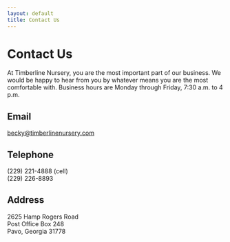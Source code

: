 ```yaml
---
layout: default
title: Contact Us
---
```


# Contact Us

At Timberline Nursery, you are the most important part of our business. We would be happy to hear from you by whatever means you are the most comfortable with. 
Business hours are Monday through Friday, 7:30 a.m. to 4 p.m.

## Email
becky@timberlinenursery.com

## Telephone
(229) 221-4888 (cell)  
(229) 226-8893

## Address
2625 Hamp Rogers Road  
Post Office Box 248  
Pavo, Georgia 31778  
